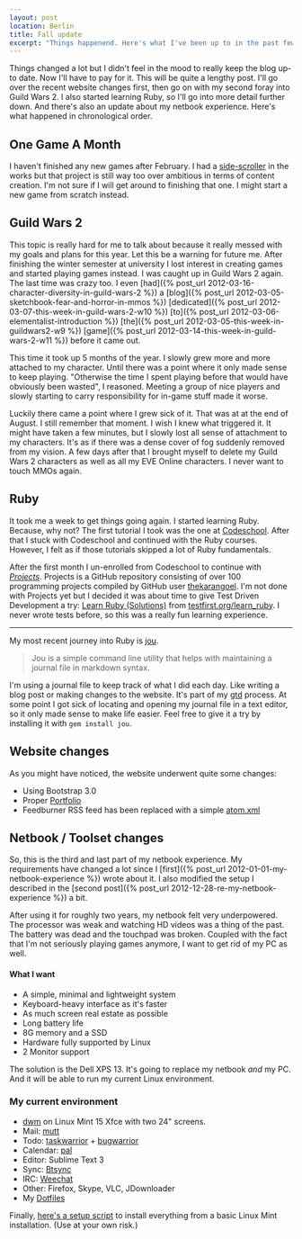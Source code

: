 ```yaml
---
layout: post
location: Berlin
title: Fall update
excerpt: "Things happenend. Here's what I've been up to in the past few months."
---
```

Things changed a lot but I didn't feel in the mood to really keep the blog up-to date. Now I'll have to pay for it. This will be quite a lengthy post. I'll go over the recent website changes first, then go on with my second foray into Guild Wars 2. I also started learning Ruby, so I'll go into more detail further down. And there's also an update about my netbook experience. Here's what happened in chronological order.

## One Game A Month
I haven't finished any new games after February. I had a [side-scroller](https://gitlab.com/phansch/shootingstar/tree/master) in the works but that project is still way too over ambitious in terms of content creation. I'm not sure if I will get around to finishing that one. I might start a new game from scratch instead.

## Guild Wars 2 
This topic is really hard for me to talk about because it really messed with my goals and plans for this year. Let this be a warning for future me. After finishing the winter semester at university I lost interest in creating games and started playing games instead. I was caught up in Guild Wars 2 again. The last time was crazy too. I even [had]({% post_url 2012-03-16-character-diversity-in-guild-wars-2 %}) a [blog]({% post_url 2012-03-05-sketchbook-fear-and-horror-in-mmos %}) [dedicated]({% post_url 2012-03-07-this-week-in-guild-wars-2-w10 %}) [to]({% post_url 2012-03-06-elementalist-introduction %}) [the]({% post_url 2012-03-05-this-week-in-guildwars2-w9 %}) [game]({% post_url 2012-03-14-this-week-in-guild-wars-2-w11 %}) before it came out.

This time it took up 5 months of the year. I slowly grew more and more attached to my character. Until there was a point where it only made sense to keep playing. "Otherwise the time I spent playing before that would have obviously been wasted", I reasoned. Meeting a group of nice players and slowly starting to carry responsibility for in-game stuff made it worse.

Luckily there came a point where I grew sick of it. That was at at the end of August. I still remember that moment. I wish I knew what triggered it. It might have taken a few minutes, but I slowly lost all sense of attachment to my characters. It's as if there was a dense cover of fog suddenly removed from my vision. A few days after that I brought myself to delete my Guild Wars 2 characters as well as all my EVE Online characters. I never want to touch MMOs again.

## Ruby
It took me a week to get things going again. I started learning Ruby. Because, why not? The first tutorial I took was the one at [Codeschool](https://www.codeschool.com/courses/try-ruby). After that I stuck with Codeschool and continued with the Ruby courses. However, I felt as if those tutorials skipped a lot of Ruby fundamentals. 

After the first month I un-enrolled from Codeschool to continue with *[Projects](https://gitlab.com/phansch/100-projects/tree/master)*. Projects is a GitHub repository consisting of over 100 programming projects compiled by GitHub user [thekarangoel](https://github.com/thekarangoel). I'm not done with Projects yet but I decided it was about time to give Test Driven Development a try: [Learn Ruby (Solutions)](https://gitlab.com/phansch/learn_ruby_solutions/tree/master) from [testfirst.org/learn_ruby](http://testfirst.org/learn_ruby). I never wrote tests before, so this was a really fun learning experience. 

---

My most recent journey into Ruby is [jou](https://github.com/phansch/jou).

> Jou is a simple command line utility that helps with maintaining a journal file in markdown syntax.

I'm using a journal file to keep track of what I did each day. Like writing a blog post or making changes to the website. It's part of my [gtd](http://en.wikipedia.org/wiki/Getting_Things_Done) process. At some point I got sick of locating and opening my journal file in a text editor, so it only made sense to make life easier. Feel free to give it a try by installing it with `gem install jou`.

## Website changes

As you might have noticed, the website underwent quite some changes:

 * Using Bootstrap 3.0
 * Proper [Portfolio](http://phansch.net/portfolio/)
 * Feedburner RSS feed has been replaced with a simple [atom.xml](http://phansch.net/atom.xml)

## Netbook / Toolset changes
So, this is the third and last part of my netbook experience. My requirements have changed a lot since I [first]({% post_url 2012-01-01-my-netbook-experience %}) wrote about it. I also modified the setup I described in the [second post]({% post_url 2012-12-28-re-my-netbook-experience %}) a bit.

After using it for roughly two years, my netbook felt very underpowered. The processor was weak and watching HD videos was a thing of the past. The battery was dead and the touchpad was broken. Coupled with the fact that I'm not seriously playing games anymore, I want to get rid of my PC as well.

#### What I want
  * A simple, minimal and lightweight system
  * Keyboard-heavy interface as it's faster
  * As much screen real estate as possible
  * Long battery life
  * 8G memory and a SSD
  * Hardware fully supported by Linux
  * 2 Monitor support

The solution is the Dell XPS 13. It's going to replace my netbook *and* my PC. And it will be able to run my current Linux environment.

### My current environment

* [dwm](http://dwm.suckless.org/) on Linux Mint 15 Xfce with two 24" screens.
* Mail: [mutt](http://www.mutt.org/)
* Todo: [taskwarrior](http://taskwarrior.org/projects/show/taskwarrior) + [bugwarrior](https://github.com/ralphbean/bugwarrior)
* Calendar: [pal](http://palcal.sourceforge.net/)
* Editor: Sublime Text 3
* Sync: [Btsync](http://labs.bittorrent.com/experiments/sync.html)
* IRC: [Weechat](http://www.weechat.org/)
* Other: Firefox, Skype, VLC, JDownloader
* My [Dotfiles](https://gitlab.com/phansch/dotfiles/tree/master)

Finally, [here's a setup script](https://gist.github.com/phansch/6990647) to install everything from a basic Linux Mint installation. (Use at your own risk.)
